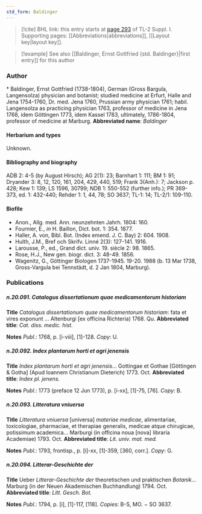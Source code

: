 ```yaml
---
std_form: Baldinger
---
```


> [!cite] BHL link: this entry starts at [page 293](https://www.biodiversitylibrary.org/page/33265020) of TL-2 Suppl. I.
> Supporting pages: [[Abbreviations|abbreviations]], [[Layout key|layout key]].

> [!example] See also [[Baldinger, Ernst Gottfried {std. Baldinger}|first entry]] for this author

### Author

\* Baldinger, Ernst Gottfried (1738-1804), German (Gross Bargula, Langensolza) physician and botanist; studied medicine at Erfurt, Halle and Jena 1754-1760, Dr. med. Jena 1760, Prussian army physician 1761; habil. Langensolza as practicing physician 1763, professor of medicine in Jena 1768, idem Göttingen 1773, idem Kassel 1783, ultimately, 1786-1804, professor of medicine at Marburg. 
**Abbreviated name**: *Baldinger*

#### Herbarium and types

Unknown.

#### Bibliography and biography

ADB 2: 4-5 (by August Hirsch); AG 2(1): 23; Barnhart 1: 111; BM 1: 91; Dryander 3: 8, 12, 120, 161, 204, 429, 440, 519; Frank 3(Anh.): 7; Jackson p. 428; Kew 1: 139; LS 1596, 30799; NDB 1: 550-552 (further info.); PR 369-373, ed. 1: 432-440; Rehder 1: 1, 44, 78; SO 3637; TL-1: 14; TL-2/1: 109-110.

#### Biofile

- Anon., Allg. med. Ann. neunzehnten Jahrh. 1804: 160.
- Fournier, E., *in* H. Baillon, Dict. bot. 1: 354. 1877.
- Haller, A. von, Bibl. Bot. (Index emend. J. C. Bay) 2: 604. 1908.
- Hulth, J.M., Bref och Skrifv. Linné 2(3): 127-141. 1916.
- Larousse, P., ed., Grand dict. univ. 19. siècle 2: 98. 1865.
- Rose, H.J., New gen. biogr. dict. 3: 48-49. 1856.
- Wagenitz, G., Göttinger Biologen 1737-1945. 19-20. 1988 (b. 13 Mar 1738, Gross-Vargula bei Tennstädt, d. 2 Jan 1804, Marburg).

### Publications

##### n.20.091. Catalogus dissertationum quae medicamentorum historiam

**Title**
*Catalogus dissertationum quae medicamentorum historiam*: fata et vires exponunt ... Altenburgi \[ex officina Richteria) 1768. Qu.
**Abbreviated title**: *Cat. diss. medic. hist.*

**Notes**
*Publ*.: 1768, p. \[i-viii\], \[1\]-128. *Copy*: U.

##### n.20.092. Index plantarum horti et agri jenensis

**Title**
*Index plantarum horti et agri jenensis*... Gottingae et Gothae \[Göttingen & Gotha\] (Apud Ioannem Christianum Dieterich) 1773. Oct.
**Abbreviated title**: *Index pl. jenens.*

**Notes**
*Publ*.: 1773 (preface 12 Jun 1773), p. \[i-xx\], \[1\]-75, \[76\]. *Copy*: B.

##### n.20.093. Litteratura vniuersa

**Title**
*Litteratura vniuersa* \[universa\] *materiae medicae*, alimentariae, toxicologiae, pharmaciae, et therapiae generalis, medicae atque chirugicae, potissimum academica... Marburgi (in officina noua \[nova\] libraria Academiae) 1793. Oct.
**Abbreviated title**: *Lit. univ. mat. med.*

**Notes**
*Publ*.: 1793, frontisp., p. \[i\]-xx, \[1\]-359, \[360, corr.\]. *Copy*: G.

##### n.20.094. Litterar-Geschichte der

**Title**
Ueber *Litterar-Geschichte der* theoretischen und praktischen *Botanik*... Marburg (in der Neuen Akademischen Buchhandlung) 1794. Oct.
**Abbreviated title**: *Litt. Gesch. Bot.*

**Notes**
*Publ*.: 1794, p. \[i\], \[1\]-117, \[118\]. *Copies*: B-S, MO. − SO 3637.

